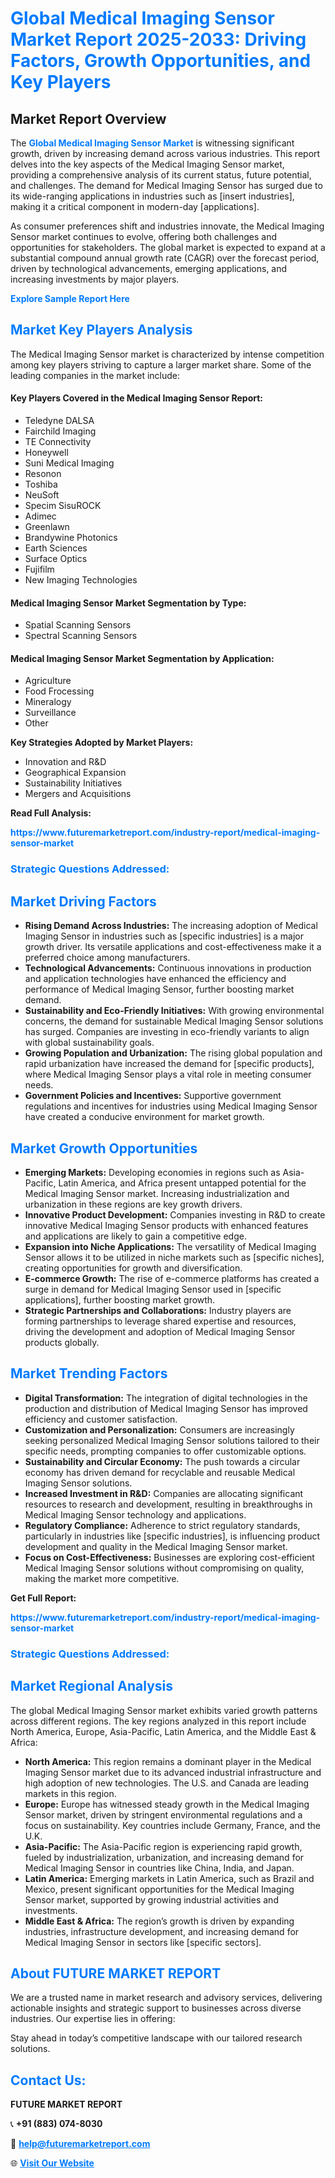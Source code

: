<h1 style="color: #007BFF;">Global Medical Imaging Sensor Market Report 2025-2033: Driving Factors, Growth Opportunities, and Key Players</h1>

<section id="overview">
<h2>Market Report Overview</h2>
<p>The <a href="https://www.futuremarketreport.com/industry-report/medical-imaging-sensor-market" style="color: #007BFF; text-decoration: none;"><strong>Global Medical Imaging Sensor Market</strong></a> is witnessing significant growth, driven by increasing demand across various industries. This report delves into the key aspects of the Medical Imaging Sensor market, providing a comprehensive analysis of its current status, future potential, and challenges. The demand for Medical Imaging Sensor has surged due to its wide-ranging applications in industries such as [insert industries], making it a critical component in modern-day [applications].</p>
<p>As consumer preferences shift and industries innovate, the Medical Imaging Sensor market continues to evolve, offering both challenges and opportunities for stakeholders. The global market is expected to expand at a substantial compound annual growth rate (CAGR) over the forecast period, driven by technological advancements, emerging applications, and increasing investments by major players.</p>
</section>

<section id="overview">
<p><a href="https://www.futuremarketreport.com/request-sample/reportId=90312" style="color: #007BFF; text-decoration: none;"><strong>Explore Sample Report Here</strong></a></p>
</section>

<section id="key-players">
<h2 style="color: #007BFF;">Market Key Players Analysis</h2>
<p>The Medical Imaging Sensor market is characterized by intense competition among key players striving to capture a larger market share. Some of the leading companies in the market include:</p>
<h4>Key Players Covered in the Medical Imaging Sensor Report:</h4>
<ul><li>Teledyne DALSA</li><li>Fairchild Imaging</li><li>TE Connectivity</li><li>Honeywell</li><li>Suni Medical Imaging</li><li>Resonon</li><li>Toshiba</li><li>NeuSoft</li><li>Specim SisuROCK</li><li>Adimec</li><li>Greenlawn</li><li>Brandywine Photonics</li><li>Earth Sciences</li><li>Surface Optics</li><li>Fujifilm</li><li>New Imaging Technologies</li></ul>
<h4>Medical Imaging Sensor Market Segmentation by Type:</h4>
<ul><li>Spatial Scanning Sensors</li><li>Spectral Scanning Sensors</li></ul>

<h4>Medical Imaging Sensor Market Segmentation by Application:</h4>
<ul><li>Agriculture</li><li>Food Frocessing</li><li>Mineralogy</li><li>Surveillance</li><li>Other</li></ul>
<p><strong>Key Strategies Adopted by Market Players:</strong></p>
<ul>
<li>Innovation and R&D</li>
<li>Geographical Expansion</li>
<li>Sustainability Initiatives</li>
<li>Mergers and Acquisitions</li>
</ul>
</section>

<section>
<p><strong>Read Full Analysis: </strong></p><a href="https://www.futuremarketreport.com/industry-report/medical-imaging-sensor-market" style="color: #007BFF; text-decoration: none;"><strong>https://www.futuremarketreport.com/industry-report/medical-imaging-sensor-market</strong></a>
<h3 style="color: #007BFF;">Strategic Questions Addressed:</h3>
</section>

<section id="driving-factors">
<h2 style="color: #007BFF;">Market Driving Factors</h2>
<ul>
<li><strong>Rising Demand Across Industries:</strong> The increasing adoption of Medical Imaging Sensor in industries such as [specific industries] is a major growth driver. Its versatile applications and cost-effectiveness make it a preferred choice among manufacturers.</li>
<li><strong>Technological Advancements:</strong> Continuous innovations in production and application technologies have enhanced the efficiency and performance of Medical Imaging Sensor, further boosting market demand.</li>
<li><strong>Sustainability and Eco-Friendly Initiatives:</strong> With growing environmental concerns, the demand for sustainable Medical Imaging Sensor solutions has surged. Companies are investing in eco-friendly variants to align with global sustainability goals.</li>
<li><strong>Growing Population and Urbanization:</strong> The rising global population and rapid urbanization have increased the demand for [specific products], where Medical Imaging Sensor plays a vital role in meeting consumer needs.</li>
<li><strong>Government Policies and Incentives:</strong> Supportive government regulations and incentives for industries using Medical Imaging Sensor have created a conducive environment for market growth.</li>
</ul>
</section>

<section id="growth-opportunities">
<h2 style="color: #007BFF;">Market Growth Opportunities</h2>
<ul>
<li><strong>Emerging Markets:</strong> Developing economies in regions such as Asia-Pacific, Latin America, and Africa present untapped potential for the Medical Imaging Sensor market. Increasing industrialization and urbanization in these regions are key growth drivers.</li>
<li><strong>Innovative Product Development:</strong> Companies investing in R&D to create innovative Medical Imaging Sensor products with enhanced features and applications are likely to gain a competitive edge.</li>
<li><strong>Expansion into Niche Applications:</strong> The versatility of Medical Imaging Sensor allows it to be utilized in niche markets such as [specific niches], creating opportunities for growth and diversification.</li>
<li><strong>E-commerce Growth:</strong> The rise of e-commerce platforms has created a surge in demand for Medical Imaging Sensor used in [specific applications], further boosting market growth.</li>
<li><strong>Strategic Partnerships and Collaborations:</strong> Industry players are forming partnerships to leverage shared expertise and resources, driving the development and adoption of Medical Imaging Sensor products globally.</li>
</ul>
</section>

<section id="trending-factors">
<h2 style="color: #007BFF;">Market Trending Factors</h2>
<ul>
<li><strong>Digital Transformation:</strong> The integration of digital technologies in the production and distribution of Medical Imaging Sensor has improved efficiency and customer satisfaction.</li>
<li><strong>Customization and Personalization:</strong> Consumers are increasingly seeking personalized Medical Imaging Sensor solutions tailored to their specific needs, prompting companies to offer customizable options.</li>
<li><strong>Sustainability and Circular Economy:</strong> The push towards a circular economy has driven demand for recyclable and reusable Medical Imaging Sensor solutions.</li>
<li><strong>Increased Investment in R&D:</strong> Companies are allocating significant resources to research and development, resulting in breakthroughs in Medical Imaging Sensor technology and applications.</li>
<li><strong>Regulatory Compliance:</strong> Adherence to strict regulatory standards, particularly in industries like [specific industries], is influencing product development and quality in the Medical Imaging Sensor market.</li>
<li><strong>Focus on Cost-Effectiveness:</strong> Businesses are exploring cost-efficient Medical Imaging Sensor solutions without compromising on quality, making the market more competitive.</li>
</ul>
</section>

<section>
<p><strong>Get Full Report: </strong></p><a href="https://www.futuremarketreport.com/industry-report/medical-imaging-sensor-market" style="color: #007BFF; text-decoration: none;"><strong>https://www.futuremarketreport.com/industry-report/medical-imaging-sensor-market</strong></a>
<h3 style="color: #007BFF;">Strategic Questions Addressed:</h3>
</section>


<section id="regional-analysis">
<h2 style="color: #007BFF;">Market Regional Analysis</h2>
<p>The global Medical Imaging Sensor market exhibits varied growth patterns across different regions. The key regions analyzed in this report include North America, Europe, Asia-Pacific, Latin America, and the Middle East & Africa:</p>
<ul>
<li><strong>North America:</strong> This region remains a dominant player in the Medical Imaging Sensor market due to its advanced industrial infrastructure and high adoption of new technologies. The U.S. and Canada are leading markets in this region.</li>
<li><strong>Europe:</strong> Europe has witnessed steady growth in the Medical Imaging Sensor market, driven by stringent environmental regulations and a focus on sustainability. Key countries include Germany, France, and the U.K.</li>
<li><strong>Asia-Pacific:</strong> The Asia-Pacific region is experiencing rapid growth, fueled by industrialization, urbanization, and increasing demand for Medical Imaging Sensor in countries like China, India, and Japan.</li>
<li><strong>Latin America:</strong> Emerging markets in Latin America, such as Brazil and Mexico, present significant opportunities for the Medical Imaging Sensor market, supported by growing industrial activities and investments.</li>
<li><strong>Middle East & Africa:</strong> The region’s growth is driven by expanding industries, infrastructure development, and increasing demand for Medical Imaging Sensor in sectors like [specific sectors].</li>
</ul>
</section>

<footer>
<h2 style="color: #007BFF;">About FUTURE MARKET REPORT</h2>
<p>We are a trusted name in market research and advisory services, delivering actionable insights and strategic support to businesses across diverse industries. Our expertise lies in offering:</p>

<p>Stay ahead in today’s competitive landscape with our tailored research solutions.</p>

<h2 style="color: #007BFF;">Contact Us:</h2>
<p><strong>FUTURE MARKET REPORT</strong></p>
<p>📞 <strong>+91 (883) 074-8030</strong></p>
<p>📧 <strong><a href="mailto:help@futuremarketreport.com" style="color: #007BFF;">help@futuremarketreport.com</a></strong></p>
<p>🌐 <strong><a href="https://www.futuremarketreport.com/" style="color: #007BFF;">Visit Our Website</a></strong></p>
</footer>